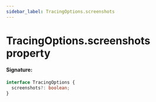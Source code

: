 ```yaml
---
sidebar_label: TracingOptions.screenshots
---
```


# TracingOptions.screenshots property

#### Signature:

```typescript
interface TracingOptions {
  screenshots?: boolean;
}
```
